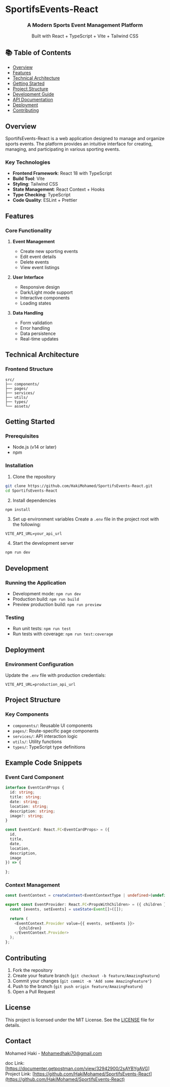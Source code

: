 # SportifsEvents-React

<div align="center">
  <h3>A Modern Sports Event Management Platform</h3>
  <p>Built with React + TypeScript + Vite + Tailwind CSS</p>
</div>

## 📚 Table of Contents
- [Overview](#overview)
- [Features](#features)
- [Technical Architecture](#technical-architecture)
- [Getting Started](#getting-started)
- [Project Structure](#project-structure)
- [Development Guide](#development-guide)
- [API Documentation](#api-documentation)
- [Deployment](#deployment)
- [Contributing](#contributing)

## Overview

SportifsEvents-React is a web application designed to manage and organize sports events. The platform provides an intuitive interface for creating, managing, and participating in various sporting events.

### Key Technologies
- **Frontend Framework**: React 18 with TypeScript
- **Build Tool**: Vite
- **Styling**: Tailwind CSS
- **State Management**: React Context + Hooks
- **Type Checking**: TypeScript
- **Code Quality**: ESLint + Prettier

## Features

### Core Functionality
1. **Event Management**
   - Create new sporting events
   - Edit event details
   - Delete events
   - View event listings

2. **User Interface**
   - Responsive design
   - Dark/Light mode support
   - Interactive components
   - Loading states

3. **Data Handling**
   - Form validation
   - Error handling
   - Data persistence
   - Real-time updates

## Technical Architecture

### Frontend Structure
```
src/
├── components/
├── pages/
├── services/
├── utils/
├── types/
└── assets/

```

## Getting Started

### Prerequisites
- Node.js (v14 or later)
- npm

### Installation

1. Clone the repository
```bash
git clone https://github.com/HakiMohamed/SportifsEvents-React.git
cd SportifsEvents-React
```

2. Install dependencies
```bash
npm install
```

3. Set up environment variables
Create a `.env` file in the project root with the following:
```env
VITE_API_URL=your_api_url
```

4. Start the development server
```bash
npm run dev
```

## Development

### Running the Application
- Development mode: `npm run dev`
- Production build: `npm run build`
- Preview production build: `npm run preview`

### Testing
- Run unit tests: `npm run test`
- Run tests with coverage: `npm run test:coverage`

## Deployment

### Environment Configuration
Update the `.env` file with production credentials:
```env
VITE_API_URL=production_api_url
```

## Project Structure

### Key Components
- `components/`: Reusable UI components
- `pages/`: Route-specific page components
- `services/`: API interaction logic
- `utils/`: Utility functions
- `types/`: TypeScript type definitions

## Example Code Snippets

### Event Card Component
```typescript
interface EventCardProps {
  id: string;
  title: string;
  date: string;
  location: string;
  description: string;
  image?: string;
}

const EventCard: React.FC<EventCardProps> = ({
  id,
  title,
  date,
  location,
  description,
  image
}) => {
  
};
```

### Context Management
```typescript
const EventContext = createContext<EventContextType | undefined>(undefined);

export const EventProvider: React.FC<PropsWithChildren> = ({ children }) => {
  const [events, setEvents] = useState<Event[]>([]);
  
  return (
    <EventContext.Provider value={{ events, setEvents }}>
      {children}
    </EventContext.Provider>
  );
};
```

## Contributing
1. Fork the repository
2. Create your feature branch (`git checkout -b feature/AmazingFeature`)
3. Commit your changes (`git commit -m 'Add some AmazingFeature'`)
4. Push to the branch (`git push origin feature/AmazingFeature`)
5. Open a Pull Request

## License
This project is licensed under the MIT License. See the [LICENSE](LICENSE) file for details.

## Contact
Mohamed Haki - Mohamedhaki70@gmail.com

doc Link: [https://documenter.getpostman.com/view/32942900/2sAYBYgAVG]
Project Link: [https://github.com/HakiMohamed/SportifsEvents-React](https://github.com/HakiMohamed/SportifsEvents-React)
